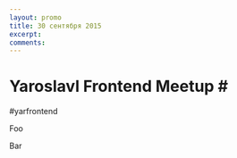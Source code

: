 ```yaml
---
layout: promo
title: 30 сентября 2015
excerpt: 
comments: 
---
```



<h1>Yaroslavl Frontend Meetup #<span id="num"></span></h1>
<p id="hashtag">#yarfrontend</p>
<p id="wifi">Foo</p>
<p id="password">Bar</p>